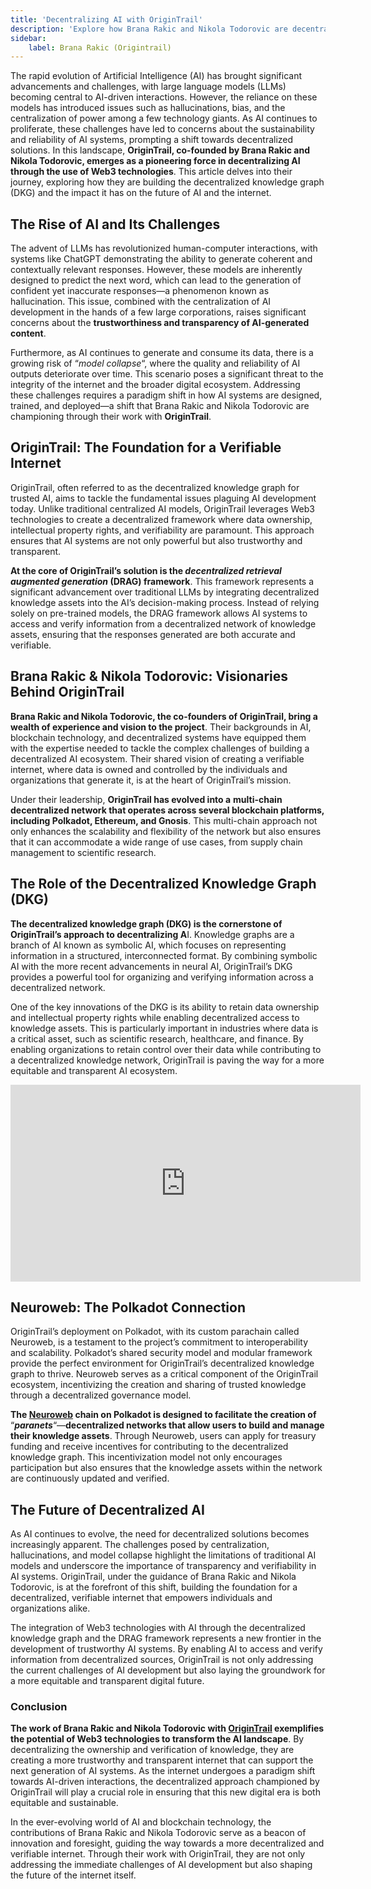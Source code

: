 ```yaml
---
title: 'Decentralizing AI with OriginTrail'
description: 'Explore how Brana Rakic and Nikola Todorovic are decentralizing AI with OriginTrail’s decentralized knowledge graph for a verifiable internet.'
sidebar:
    label: Brana Rakic (Origintrail)
---
```

The rapid evolution of Artificial Intelligence (AI) has brought significant advancements and challenges, with large language models (LLMs) becoming central to AI-driven interactions. However, the reliance on these models has introduced issues such as hallucinations, bias, and the centralization of power among a few technology giants. As AI continues to proliferate, these challenges have led to concerns about the sustainability and reliability of AI systems, prompting a shift towards decentralized solutions. In this landscape, **OriginTrail, co-founded by Brana Rakic and Nikola Todorovic, emerges as a pioneering force in decentralizing AI through the use of Web3 technologies**. This article delves into their journey, exploring how they are building the decentralized knowledge graph (DKG) and the impact it has on the future of AI and the internet.

The Rise of AI and Its Challenges
---------------------------------

The advent of LLMs has revolutionized human-computer interactions, with systems like ChatGPT demonstrating the ability to generate coherent and contextually relevant responses. However, these models are inherently designed to predict the next word, which can lead to the generation of confident yet inaccurate responses—a phenomenon known as hallucination. This issue, combined with the centralization of AI development in the hands of a few large corporations, raises significant concerns about the **trustworthiness and transparency of AI-generated content**.

Furthermore, as AI continues to generate and consume its data, there is a growing risk of “*model collapse*“, where the quality and reliability of AI outputs deteriorate over time. This scenario poses a significant threat to the integrity of the internet and the broader digital ecosystem. Addressing these challenges requires a paradigm shift in how AI systems are designed, trained, and deployed—a shift that Brana Rakic and Nikola Todorovic are championing through their work with **OriginTrail**.

OriginTrail: The Foundation for a Verifiable Internet
-----------------------------------------------------

OriginTrail, often referred to as the decentralized knowledge graph for trusted AI, aims to tackle the fundamental issues plaguing AI development today. Unlike traditional centralized AI models, OriginTrail leverages Web3 technologies to create a decentralized framework where data ownership, intellectual property rights, and verifiability are paramount. This approach ensures that AI systems are not only powerful but also trustworthy and transparent.

**At the core of OriginTrail’s solution is the *decentralized retrieval augmented generation* (DRAG) framework**. This framework represents a significant advancement over traditional LLMs by integrating decentralized knowledge assets into the AI’s decision-making process. Instead of relying solely on pre-trained models, the DRAG framework allows AI systems to access and verify information from a decentralized network of knowledge assets, ensuring that the responses generated are both accurate and verifiable.

Brana Rakic &amp; Nikola Todorovic: Visionaries Behind OriginTrail
------------------------------------------------------------------

**Brana Rakic and Nikola Todorovic, the co-founders of OriginTrail, bring a wealth of experience and vision to the project**. Their backgrounds in AI, blockchain technology, and decentralized systems have equipped them with the expertise needed to tackle the complex challenges of building a decentralized AI ecosystem. Their shared vision of creating a verifiable internet, where data is owned and controlled by the individuals and organizations that generate it, is at the heart of OriginTrail’s mission.

Under their leadership, **OriginTrail has evolved into a** **multi-chain decentralized network that operates across several blockchain platforms, including Polkadot, Ethereum, and Gnosis**. This multi-chain approach not only enhances the scalability and flexibility of the network but also ensures that it can accommodate a wide range of use cases, from supply chain management to scientific research.

The Role of the Decentralized Knowledge Graph (DKG)
---------------------------------------------------

**The decentralized knowledge graph (DKG) is the cornerstone of OriginTrail’s approach to decentralizing A**I. Knowledge graphs are a branch of AI known as symbolic AI, which focuses on representing information in a structured, interconnected format. By combining symbolic AI with the more recent advancements in neural AI, OriginTrail’s DKG provides a powerful tool for organizing and verifying information across a decentralized network.

One of the key innovations of the DKG is its ability to retain data ownership and intellectual property rights while enabling decentralized access to knowledge assets. This is particularly important in industries where data is a critical asset, such as scientific research, healthcare, and finance. By enabling organizations to retain control over their data while contributing to a decentralized knowledge network, OriginTrail is paving the way for a more equitable and transparent AI ecosystem.

<iframe allowfullscreen="allowfullscreen" frameborder="0" height="315" src="https://www.youtube.com/embed/ZMuLyLCtE3s?si=jYRAVAlM17rjXe4q" title="YouTube video player" width="560"></iframe>

Neuroweb: The Polkadot Connection
---------------------------------

OriginTrail’s deployment on Polkadot, with its custom parachain called Neuroweb, is a testament to the project’s commitment to interoperability and scalability. Polkadot’s shared security model and modular framework provide the perfect environment for OriginTrail’s decentralized knowledge graph to thrive. Neuroweb serves as a critical component of the OriginTrail ecosystem, incentivizing the creation and sharing of trusted knowledge through a decentralized governance model.

**The [Neuroweb](https://dablock.com/dapps/neuroweb/) chain on Polkadot is designed to facilitate the creation of** “***paranets***“—**decentralized networks that allow users to build and manage their knowledge assets**. Through Neuroweb, users can apply for treasury funding and receive incentives for contributing to the decentralized knowledge graph. This incentivization model not only encourages participation but also ensures that the knowledge assets within the network are continuously updated and verified.

The Future of Decentralized AI
------------------------------

As AI continues to evolve, the need for decentralized solutions becomes increasingly apparent. The challenges posed by centralization, hallucinations, and model collapse highlight the limitations of traditional AI models and underscore the importance of transparency and verifiability in AI systems. OriginTrail, under the guidance of Brana Rakic and Nikola Todorovic, is at the forefront of this shift, building the foundation for a decentralized, verifiable internet that empowers individuals and organizations alike.

The integration of Web3 technologies with AI through the decentralized knowledge graph and the DRAG framework represents a new frontier in the development of trustworthy AI systems. By enabling AI to access and verify information from decentralized sources, OriginTrail is not only addressing the current challenges of AI development but also laying the groundwork for a more equitable and transparent digital future.

### Conclusion

**The work of Brana Rakic and Nikola Todorovic with [OriginTrail](https://dablock.com/dapps/neuroweb/) exemplifies the potential of Web3 technologies to transform the AI landscape**. By decentralizing the ownership and verification of knowledge, they are creating a more trustworthy and transparent internet that can support the next generation of AI systems. As the internet undergoes a paradigm shift towards AI-driven interactions, the decentralized approach championed by OriginTrail will play a crucial role in ensuring that this new digital era is both equitable and sustainable.

In the ever-evolving world of AI and blockchain technology, the contributions of Brana Rakic and Nikola Todorovic serve as a beacon of innovation and foresight, guiding the way towards a more decentralized and verifiable internet. Through their work with OriginTrail, they are not only addressing the immediate challenges of AI development but also shaping the future of the internet itself.